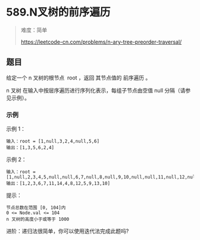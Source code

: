 # 589.N叉树的前序遍历

> 难度：简单
>
> https://leetcode-cn.com/problems/n-ary-tree-preorder-traversal/

## 题目

给定一个 n 叉树的根节点  root ，返回 其节点值的 前序遍历 。

n 叉树 在输入中按层序遍历进行序列化表示，每组子节点由空值 null 分隔（请参见示例）。

### 示例

示例 1：

```
输入：root = [1,null,3,2,4,null,5,6]
输出：[1,3,5,6,2,4]
```

示例 2：
```
输入：root = [1,null,2,3,4,5,null,null,6,7,null,8,null,9,10,null,null,11,null,12,null,13,null,null,14]
输出：[1,2,3,6,7,11,14,4,8,12,5,9,13,10]
```

提示：

```
节点总数在范围 [0, 104]内
0 <= Node.val <= 104
n 叉树的高度小于或等于 1000
```

进阶：递归法很简单，你可以使用迭代法完成此题吗?
